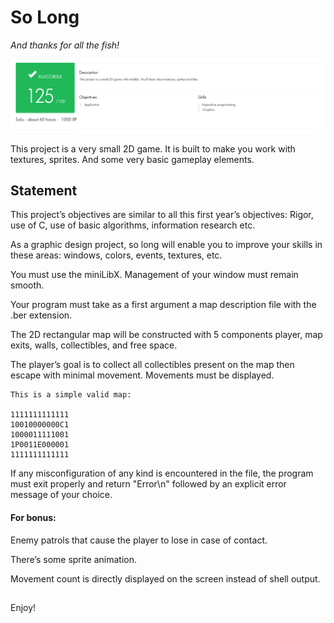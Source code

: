 # So Long

*And thanks for all the fish!*

![125/100 score](./solong_success.png)

This project is a very small 2D game. It is built to make you work with textures, sprites. And some very basic gameplay elements.

## Statement

This project’s objectives are similar to all this first year’s objectives: Rigor, use of C, use of basic algorithms, information research etc.

As a graphic design project, so long will enable you to improve your skills in these areas: windows, colors, events, textures, etc.

You must use the miniLibX. Management of your window must remain smooth.

Your program must take as a first argument a map description file with the .ber extension. 

The 2D rectangular map will be constructed with 5 components player, map exits, walls, collectibles, and free space.

The player’s goal is to collect all collectibles present on the map then escape with minimal movement. Movements must be displayed. 

```
This is a simple valid map:

1111111111111
10010000000C1
1000011111001
1P0011E000001
1111111111111
```

If any misconfiguration of any kind is encountered in the file, the program must exit properly and return "Error\n" followed by an explicit error message of your choice.

#### For bonus:

Enemy patrols that cause the player to lose in case of contact.

There’s some sprite animation.

Movement count is directly displayed on the screen instead of shell output.


##

Enjoy!
